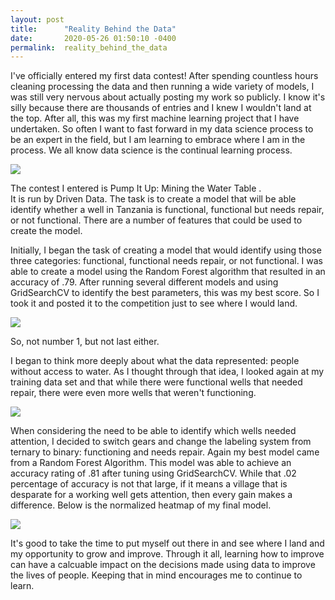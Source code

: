 ```yaml
---
layout: post
title:      "Reality Behind the Data"
date:       2020-05-26 01:50:10 -0400
permalink:  reality_behind_the_data
---
```



I've officially entered my first data contest!  After spending countless hours cleaning processing the data and then running a wide variety of models, I was still very nervous about actually posting my work so publicly.  I know it's silly because there are thousands of entries and I knew I wouldn't land at the top.  After all, this was my first machine learning project that I have undertaken.  So often I want to fast forward in my data science process to be an expert in the field, but I am learning to embrace where I am in the process.  We all know data science is the continual learning process.  

![](https://i.imgur.com/isJxjrt.jpg)

The contest I entered is Pump It Up: Mining the Water Table
[](https://www.drivendata.org/competitions/7/pump-it-up-data-mining-the-water-table/page/23/).  
It is run by Driven Data.  The task is to create a model that will be able identify whether a well in Tanzania is functional, functional but needs repair, or not functional.  There are a number of features that could be used to create the model.

Initially, I began the task of creating a model that would identify using those three categories: functional, functional needs repair, or not functional.  I was able to create a model using the Random Forest algorithm that resulted in an accuracy of .79. After running several different models and using GridSearchCV to identify the best parameters, this was my best score.  So I took it and posted it to the competition just to see where I would land.

![](https://i.imgur.com/u5PEaBc.png?1)

So, not number 1, but not last either. 

I began to think more deeply about what the data represented: people without access to water.  As I thought through that idea, I looked again at my training data set and that while there were functional wells that needed repair, there were even more wells that weren't functioning. 

![](https://i.imgur.com/jSyZQFp.png)

When considering the need to be able to identify which wells needed attention, I decided to switch gears and change the labeling system from ternary to binary: functioning and needs repair.  Again my best model came from a Random Forest Algorithm.  This model was able to achieve an accuracy rating of .81 after tuning using GridSearchCV. While that .02 percentage of accuracy is not that large, if it means a village that is desparate for a working well gets attention, then every gain makes a difference.  Below is the normalized heatmap of my final model.  

![](https://i.imgur.com/qGE1Lev.png)

It's good to take the time to put myself out there in and see where I land and my opportunity to grow and improve.  Through it all, learning how to improve can have a calcuable impact on the decisions made using data to improve the lives of people.  Keeping that in mind encourages me to continue to learn.



